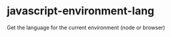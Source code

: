 javascript-environment-lang
===========================

Get the language for the current environment (node or browser)
